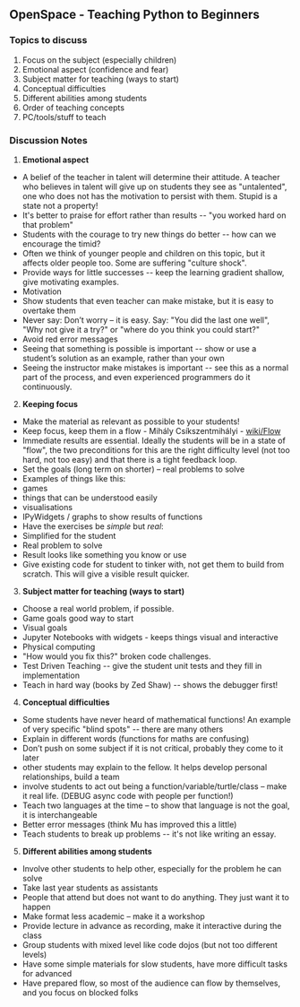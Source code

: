 ## OpenSpace - Teaching Python to Beginners

### Topics to discuss
1.	Focus on the subject (especially children)
2.	Emotional aspect (confidence and fear)
3.	Subject matter for teaching (ways to start)
4.	Conceptual difficulties
5.	Different abilities among students
6.	Order of teaching concepts
7.	PC/tools/stuff to teach
### Discussion Notes
1.	__Emotional aspect__
 * A belief of the teacher in talent will determine their attitude. A teacher who
believes in talent will give up on students they see as "untalented", one who
does not has the motivation to persist with them. Stupid is a state not a
property!
 *	It's better to praise for effort rather than results -- "you worked hard on
 that problem"
 * Students with the courage to try new things do better -- how can we encourage
 the timid?
 * Often we think of younger people and children on this topic, but it affects
 older people too. Some are suffering "culture shock".
 *	Provide ways for little successes -- keep the learning gradient shallow,
 give motivating examples.
 *	Motivation
 *	Show students that even teacher can make mistake, but it is easy to overtake them
 *	Never say: Don’t worry – it is easy. Say: "You did the last one well",
 "Why not give it a try?" or "where do you think you could start?"
 *	Avoid red error messages
 *	Seeing that something is possible is important -- show or use a student’s
 solution as an example, rather than your own
 * Seeing the instructor make mistakes is important -- see this as a normal part
 of the process, and even experienced programmers do it continuously.

2.	__Keeping focus__
 * Make the material as relevant as possible to your students!
 * Keep focus, keep them in a flow - Mihály Csíkszentmihályi - [wiki/Flow](https://en.wikipedia.org/wiki/Flow_(psychology))
 * Immediate results are essential. Ideally the students will be in a state of
 "flow", the two preconditions for this are the right difficulty level (not too
   hard, not too easy) and that there is a tight feedback loop.
 * Set the goals (long term on shorter) – real problems to solve
 * Examples of things like this:
  * games
  * things that can be understood easily
  * visualisations
  * IPyWidgets / graphs to show results of functions
 * Have the exercises be *simple* but *real*:
  * Simplified for the student
  * Real problem to solve
  * Result looks like something you know or use
 * Give existing code for student to tinker with, not get them to build from
 scratch. This will give a visible result quicker.


3. __Subject matter for teaching (ways to start)__
 * Choose a real world problem, if possible.
 * Game goals good way to start
 * Visual goals
 * Jupyter Notebooks with widgets - keeps things visual and interactive
 * Physical computing
 * "How would you fix this?" broken code challenges.
 * Test Driven Teaching -- give the student unit tests and they fill in
 implementation
 * Teach <subject> in hard way (books by Zed Shaw) -- shows the debugger first!

4. __Conceptual difficulties__
 * Some students have never heard of mathematical functions! An example of
very specific "blind spots" -- there are many others
 * Explain in different words (functions for maths are confusing)
 * Don’t push on some subject if it is not critical, probably they come to it later
 * other students may explain to the fellow. It helps develop personal relationships, build a team
 * involve students to act out being a function/variable/turtle/class – make it real life.
   (DEBUG async code with people per function!)
 * Teach two languages at the time – to show that language is not the goal, it is interchangeable
 * Better error messages (think Mu has improved this a little)
 * Teach students to break up problems -- it's not like writing an essay.

5. __Different abilities among students__
 * Involve other students to help other, especially for the problem he can solve
 * Take last year students as assistants
 * People that attend but does not want to do anything. They just want it to happen
  * Make format less academic – make it a workshop
  * Provide lecture in advance as recording, make it interactive during the class
 * Group students with mixed level like code dojos (but not too different levels)
 * Have some simple materials for slow students, have more difficult tasks for advanced
 * Have prepared flow, so most of the audience can flow by themselves, and you focus on blocked folks
